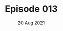 ---
title: Episode 013
date: 20 Aug 2021
eptype: full
episode_number: 13

# provide these
alm_description: 

# find these
show_source: The Weeds
original_title: "Back to School: Masters mishaps"
original_subtitle: Matt is joined by Vox's Libby Nelson and Jerusalem Demsas for a conversation about the rising cost of master’s programs, their usefulness in today’s economy, and their role as federally subsidized job training
original_description: "
					Reshared: Thought the comparison between MA programs (lots of debt, no income) and unpaid or poorly paid internships
					(no debt, maybe no income) was really on the nose.  There are a lot of really predatory MA programs out there (esp in the humanities!) and it seems like the halo effect of university brands allows for behavior that would get shut down in any other context.
				Matt is joined by Vox's Libby Nelson and Jerusalem Demsas for a conversation about the rising cost of master’s programs, their usefulness in today’s economy, and their role as federally subsidized job training. Matt, Libby, and Jerusalem reflect on their varied educational paths and discuss the effectiveness of student loan forgiveness for higher ed. This week’s white paper illuminates the downstream consequences of raising pollution standards for battery recycling in the United States. Resources: “‘Financially Hobbled for Life’: The Elite Master’s Degrees That Don’t Pay Off” by Melissa Korn and Andrea Fuller (The Wall Street Journal; July 8, 2021) The Masters Trap, Part Two, Part Three by Anne Helen Peterson (Culture Studies; July 2021) “Graduate programs have become a cash cow for struggling colleges. What does that mean for students?” by Jon Marcus (PBS Newshour; September 18, 2017) “Master’s degree programs surge at nation’s colleges and universities” by Nick Anderson (The Washington Post; May 25, 2013) White Paper: “North-South Displacement Effects of Environmental Regulation: The Case of Battery Recycling” (NBER; August 2021)"
podcast_url: "https://www.podtrac.com/pts/redirect.mp3/pdst.fm/e/chtbl.com/track/524GE/traffic.megaphone.fm/VMP1497332177.mp3?updated=1629241611"
audio_type: "audio/mpeg"
duration: 3882
---